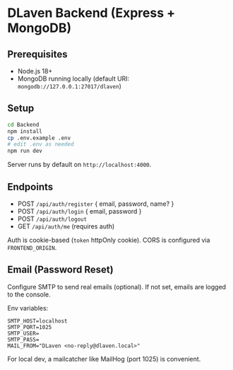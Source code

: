 # DLaven Backend (Express + MongoDB)

## Prerequisites
- Node.js 18+
- MongoDB running locally (default URI: `mongodb://127.0.0.1:27017/dlaven`)

## Setup
```bash
cd Backend
npm install
cp .env.example .env
# edit .env as needed
npm run dev
```

Server runs by default on `http://localhost:4000`.

## Endpoints
- POST `/api/auth/register` { email, password, name? }
- POST `/api/auth/login` { email, password }
- POST `/api/auth/logout`
- GET `/api/auth/me` (requires auth)

Auth is cookie-based (`token` httpOnly cookie). CORS is configured via `FRONTEND_ORIGIN`.

## Email (Password Reset)

Configure SMTP to send real emails (optional). If not set, emails are logged to the console.

Env variables:

```
SMTP_HOST=localhost
SMTP_PORT=1025
SMTP_USER=
SMTP_PASS=
MAIL_FROM="DLaven <no-reply@dlaven.local>"
```

For local dev, a mailcatcher like MailHog (port 1025) is convenient.
